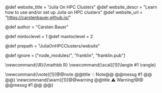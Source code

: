 <!--
Add here global page variables to use throughout your website.
The website_* must be defined for the RSS to work
-->
@def website_title = "Julia On HPC Clusters"
@def website_descr = "Learn how to use and/or set up Julia on HPC clusters"
@def website_url   = "https://carstenbauer.github.io/"

@def author = "Carsten Bauer"

@def mintoclevel = 1
@def maxtoclevel = 2

@def prepath = "JuliaOnHPCClusters/website"
<!--
Add here files or directories that should be ignored by Franklin, otherwise
these files might be copied and, if markdown, processed by Franklin which
you might not want. Indicate directories by ending the name with a `/`.
-->
@def ignore = ["node_modules/", "franklin", "franklin.pub"]

<!--
Add here global latex commands to use throughout your
pages. It can be math commands but does not need to be.
For instance:
* \newcommand{\phrase}{This is a long phrase to copy.}
-->
\newcommand{\R}{\mathbb R}
\newcommand{\scal}[1]{\langle #1 \rangle}

\newcommand{\note}[1]{@@note @@title :bulb: Note@@ @@messg #1 @@ @@}
\newcommand{\warn}[1]{@@warning @@title ⚠️ Warning!@@ @@messg #1 @@ @@}